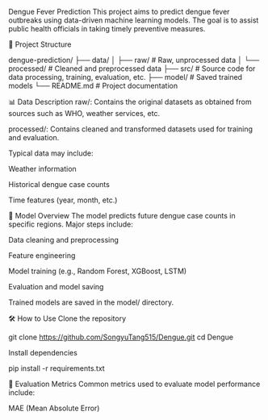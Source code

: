 Dengue Fever Prediction
This project aims to predict dengue fever outbreaks using data-driven machine learning models. The goal is to assist public health officials in taking timely preventive measures.

📁 Project Structure

dengue-prediction/
├── data/
│   ├── raw/         # Raw, unprocessed data
│   └── processed/   # Cleaned and preprocessed data
├── src/             # Source code for data processing, training, evaluation, etc.
├── model/           # Saved trained models
└── README.md        # Project documentation

📊 Data Description
raw/: Contains the original datasets as obtained from sources such as WHO, weather services, etc.

processed/: Contains cleaned and transformed datasets used for training and evaluation.

Typical data may include:

Weather information

Historical dengue case counts

Time features (year, month, etc.)

🧠 Model Overview
The model predicts future dengue case counts in specific regions. Major steps include:

Data cleaning and preprocessing

Feature engineering

Model training (e.g., Random Forest, XGBoost, LSTM)

Evaluation and model saving

Trained models are saved in the model/ directory.

🛠️ How to Use
Clone the repository

git clone https://github.com/SongyuTang515/Dengue.git
cd Dengue

Install dependencies

pip install -r requirements.txt

🧪 Evaluation Metrics
Common metrics used to evaluate model performance include:

MAE (Mean Absolute Error)
